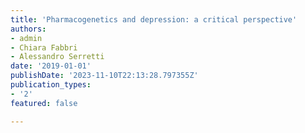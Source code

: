 ```yaml
---
title: 'Pharmacogenetics and depression: a critical perspective'
authors:
- admin
- Chiara Fabbri
- Alessandro Serretti
date: '2019-01-01'
publishDate: '2023-11-10T22:13:28.797355Z'
publication_types:
- '2'
featured: false

---
```

